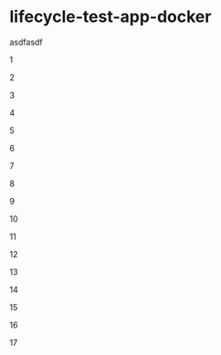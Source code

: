 # lifecycle-test-app-docker





asdfasdf

1

2

3

4

5

6

7

8

9

10

11

12

13

14

15

16

17
